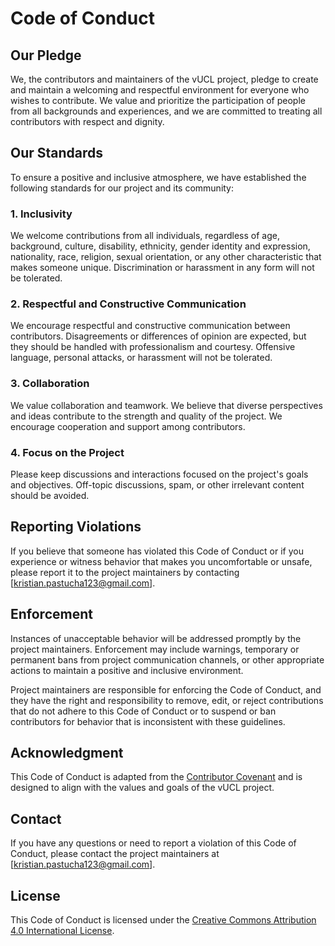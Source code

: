 # Code of Conduct

## Our Pledge

We, the contributors and maintainers of the vUCL project, pledge to create and maintain a welcoming and respectful environment for everyone who wishes to contribute. We value and prioritize the participation of people from all backgrounds and experiences, and we are committed to treating all contributors with respect and dignity.

## Our Standards

To ensure a positive and inclusive atmosphere, we have established the following standards for our project and its community:

### 1. Inclusivity

We welcome contributions from all individuals, regardless of age, background, culture, disability, ethnicity, gender identity and expression, nationality, race, religion, sexual orientation, or any other characteristic that makes someone unique. Discrimination or harassment in any form will not be tolerated.

### 2. Respectful and Constructive Communication

We encourage respectful and constructive communication between contributors. Disagreements or differences of opinion are expected, but they should be handled with professionalism and courtesy. Offensive language, personal attacks, or harassment will not be tolerated.

### 3. Collaboration

We value collaboration and teamwork. We believe that diverse perspectives and ideas contribute to the strength and quality of the project. We encourage cooperation and support among contributors.

### 4. Focus on the Project

Please keep discussions and interactions focused on the project's goals and objectives. Off-topic discussions, spam, or other irrelevant content should be avoided.

## Reporting Violations

If you believe that someone has violated this Code of Conduct or if you experience or witness behavior that makes you uncomfortable or unsafe, please report it to the project maintainers by contacting [kristian.pastucha123@gmail.com].

## Enforcement

Instances of unacceptable behavior will be addressed promptly by the project maintainers. Enforcement may include warnings, temporary or permanent bans from project communication channels, or other appropriate actions to maintain a positive and inclusive environment.

Project maintainers are responsible for enforcing the Code of Conduct, and they have the right and responsibility to remove, edit, or reject contributions that do not adhere to this Code of Conduct or to suspend or ban contributors for behavior that is inconsistent with these guidelines.

## Acknowledgment

This Code of Conduct is adapted from the [Contributor Covenant](https://www.contributor-covenant.org/version/2/0/code_of_conduct.html) and is designed to align with the values and goals of the vUCL project.

## Contact

If you have any questions or need to report a violation of this Code of Conduct, please contact the project maintainers at [kristian.pastucha123@gmail.com].

## License

This Code of Conduct is licensed under the [Creative Commons Attribution 4.0 International License](https://creativecommons.org/licenses/by/4.0/legalcode).
